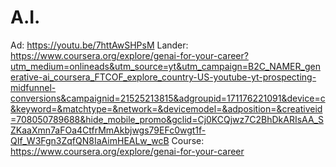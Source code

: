 # A.I.
Ad: https://youtu.be/7httAwSHPsM Lander: https://www.coursera.org/explore/genai-for-your-career?utm_medium=onlineads&utm_source=yt&utm_campaign=B2C_NAMER_generative-ai_coursera_FTCOF_explore_country-US-youtube-yt-prospecting-midfunnel-conversions&campaignid=21525213815&adgroupid=171176221091&device=c&keyword=&matchtype=&network=&devicemodel=&adposition=&creativeid=708050789688&hide_mobile_promo&gclid=Cj0KCQjwz7C2BhDkARIsAA_SZKaaXmn7aFOa4CtfrMmAkbjwgs79EFc0wgt1f-QIf_W3Fgn3ZqfQN8IaAimHEALw_wcB Course: https://www.coursera.org/explore/genai-for-your-career
